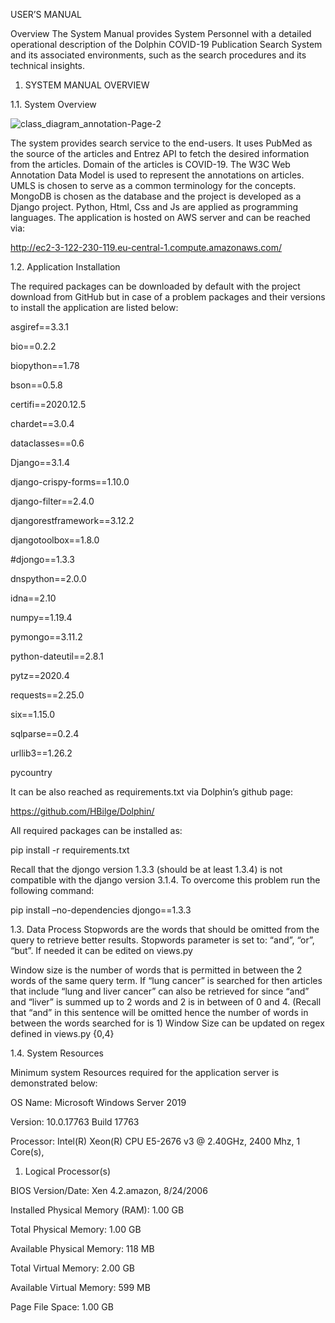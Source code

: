 USER’S MANUAL

Overview
The System Manual provides System Personnel with a detailed operational description of the Dolphin COVID-19 Publication Search System and its associated environments, 
such as the search procedures and its technical insights.

1.	SYSTEM MANUAL OVERVIEW

1.1.	System Overview

 ![class_diagram_annotation-Page-2](https://user-images.githubusercontent.com/25805267/106479428-61f46280-64bb-11eb-97ad-c105cdf80b22.png)


The system provides search service to the end-users. It uses PubMed as the source of the articles and Entrez API to fetch the desired information from the articles. 
Domain of the articles is COVID-19. The W3C Web Annotation Data Model is used to represent the annotations on articles. UMLS is chosen to serve as a common terminology 
for the concepts. MongoDB is chosen as the database and the project is developed as a Django project. Python, Html, Css and Js are applied as programming languages. 
The application is hosted on AWS server and can be reached via: 


http://ec2-3-122-230-119.eu-central-1.compute.amazonaws.com/



1.2.	Application Installation 

The required packages can be downloaded by default with the project download from GitHub but in case of a problem packages and their versions to install the 
application are listed below:

asgiref==3.3.1

bio==0.2.2

biopython==1.78

bson==0.5.8

certifi==2020.12.5

chardet==3.0.4

dataclasses==0.6

Django==3.1.4

django-crispy-forms==1.10.0

django-filter==2.4.0

djangorestframework==3.12.2

djangotoolbox==1.8.0

#djongo==1.3.3

dnspython==2.0.0

idna==2.10

numpy==1.19.4

pymongo==3.11.2

python-dateutil==2.8.1

pytz==2020.4

requests==2.25.0

six==1.15.0

sqlparse==0.2.4

urllib3==1.26.2

pycountry

It can be also reached as requirements.txt via Dolphin’s github page:

https://github.com/HBilge/Dolphin/



All required packages can be installed as:

pip install -r requirements.txt
 
Recall that the djongo version 1.3.3 (should be at least 1.3.4) is not compatible with the django version 3.1.4. To overcome this problem run the following command:

pip install –no-dependencies djongo==1.3.3



1.3.	Data Process
Stopwords are the words that should be omitted from the query to retrieve better results.
Stopwords parameter is set to: “and”, “or”, “but”. If needed it can be edited on views.py

Window size is the number of words that is permitted in between the 2 words of the same query term. If “lung cancer” is searched for then articles that include 
“lung and liver cancer” can also be retrieved for since “and” and “liver” is summed up to 2 words and 2 is in between of 0 and 4. (Recall that “and” in this sentence 
will be omitted hence the number of words in between the words searched for is 1) Window Size can be updated on regex defined in views.py {0,4}

1.4.	System Resources

Minimum system Resources required for the application server is demonstrated below:


OS Name: Microsoft Windows Server 2019

Version: 10.0.17763 Build 17763

Processor: Intel(R) Xeon(R) CPU E5-2676 v3 @ 2.40GHz, 2400 Mhz, 1 Core(s), 

1. Logical Processor(s)

BIOS Version/Date: Xen 4.2.amazon, 8/24/2006

Installed Physical Memory (RAM): 1.00 GB

Total Physical Memory: 1.00 GB

Available Physical Memory: 118 MB

Total Virtual Memory: 2.00 GB

Available Virtual Memory: 599 MB

Page File Space: 1.00 GB


